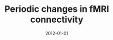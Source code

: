 ---
title: "Periodic changes in fMRI connectivity"
date: 2012-01-01
authors_string: Daniel Handwerker, Vinai Roopchansingh, Javier Gonzalez-Castillo, Peter Bandettini
authors:
   - Daniel Handwerker
   - Vinai Roopchansingh
   - Javier Gonzalez-Castillo
   - Peter Bandettini
author_ids:
   - daniel_handwerker
   - javier_gonzalez-castillo
   - peter_bandettini
journal: 'NeuroImage'
volume: 63
issue: 
pages: 1719
book_title: ''
publisher: ''
abstract: ""
project_id: bold_connectivity_dynamics
paper_url: 
doi: 10.1016/j.neuroimage.2012.06.078
data_loc: ''
code_loc: ''
file: '/assets/publications//assets/publications/'
file_name: '/assets/publications/'
type: journal_article
pub_str: ' (2012) NeuroImage 63: 1719'
layout: publication 
---